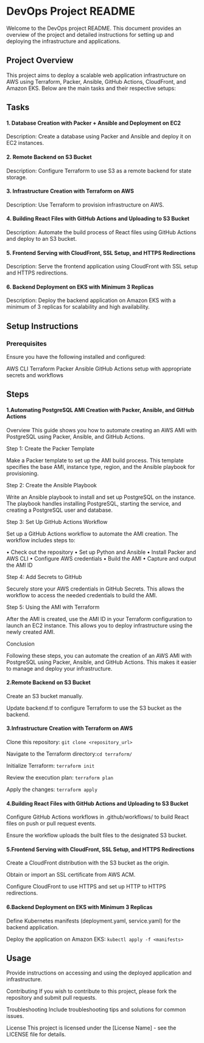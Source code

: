 # DevOps Project README

Welcome to the DevOps project README. This document provides an overview of the project and detailed instructions for setting up and deploying the infrastructure and applications.

## Project Overview
This project aims to deploy a scalable web application infrastructure on AWS using Terraform, Packer, Ansible, GitHub Actions, CloudFront, and Amazon EKS. Below are the main tasks and their respective setups:

## Tasks
#### 1. Database Creation with Packer + Ansible and Deployment on EC2
Description: Create a database using Packer and Ansible and deploy it on EC2 instances.

#### 2. Remote Backend on S3 Bucket
Description: Configure Terraform to use S3 as a remote backend for state storage.

#### 3. Infrastructure Creation with Terraform on AWS
Description: Use Terraform to provision infrastructure on AWS.

#### 4. Building React Files with GitHub Actions and Uploading to S3 Bucket
Description: Automate the build process of React files using GitHub Actions and deploy to an S3 bucket.

#### 5. Frontend Serving with CloudFront, SSL Setup, and HTTPS Redirections
Description: Serve the frontend application using CloudFront with SSL setup and HTTPS redirections.

#### 6. Backend Deployment on EKS with Minimum 3 Replicas
Description: Deploy the backend application on Amazon EKS with a minimum of 3 replicas for scalability and high availability.

## Setup Instructions

### Prerequisites
Ensure you have the following installed and configured:

AWS CLI
Terraform
Packer
Ansible
GitHub Actions setup with appropriate secrets and workflows

## Steps

#### 1.Automating PostgreSQL AMI Creation with Packer, Ansible, and GitHub Actions

Overview
This guide shows you how to automate creating an AWS AMI with PostgreSQL using Packer, Ansible, and GitHub Actions.

Step 1: Create the Packer Template

Make a Packer template to set up the AMI build process. This template specifies the base AMI, instance type, region, and the Ansible playbook for provisioning.

Step 2: Create the Ansible Playbook

Write an Ansible playbook to install and set up PostgreSQL on the instance. The playbook handles installing PostgreSQL, starting the service, and creating a PostgreSQL user and database.

Step 3: Set Up GitHub Actions Workflow

Set up a GitHub Actions workflow to automate the AMI creation. The workflow includes steps to:

• Check out the repository
• Set up Python and Ansible
• Install Packer and AWS CLI
• Configure AWS credentials
• Build the AMI
• Capture and output the AMI ID

Step 4: Add Secrets to GitHub

Securely store your AWS credentials in GitHub Secrets. This allows the workflow to access the needed credentials to build the AMI.

Step 5: Using the AMI with Terraform

After the AMI is created, use the AMI ID in your Terraform configuration to launch an EC2 instance. This allows you to deploy infrastructure using the newly created AMI.

Conclusion

Following these steps, you can automate the creation of an AWS AMI with PostgreSQL using Packer, Ansible, and GitHub Actions. This makes it easier to manage and deploy your infrastructure.

#### 2.Remote Backend on S3 Bucket

Create an S3 bucket manually.

Update backend.tf to configure Terraform to use the S3 bucket as the backend.


#### 3.Infrastructure Creation with Terraform on AWS

Clone this repository: `git clone <repository_url>`

Navigate to the Terraform directory:`cd terraform/`

Initialize Terraform: `terraform init`

Review the execution plan: `terraform plan`

Apply the changes: `terraform apply`


#### 4.Building React Files with GitHub Actions and Uploading to S3 Bucket

Configure GitHub Actions workflows in .github/workflows/ to build React files on push or pull request events.

Ensure the workflow uploads the built files to the designated S3 bucket.

#### 5.Frontend Serving with CloudFront, SSL Setup, and HTTPS Redirections

Create a CloudFront distribution with the S3 bucket as the origin.

Obtain or import an SSL certificate from AWS ACM.

Configure CloudFront to use HTTPS and set up HTTP to HTTPS redirections.

#### 6.Backend Deployment on EKS with Minimum 3 Replicas

Define Kubernetes manifests (deployment.yaml, service.yaml) for the backend application.

Deploy the application on Amazon EKS: `kubectl apply -f <manifests>`

## Usage
Provide instructions on accessing and using the deployed application and infrastructure.

Contributing
If you wish to contribute to this project, please fork the repository and submit pull requests.

Troubleshooting
Include troubleshooting tips and solutions for common issues.

License
This project is licensed under the [License Name] - see the LICENSE file for details.
